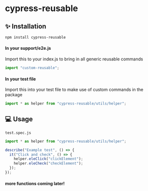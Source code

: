 # cypress-reusable

## ✨ Installation

```bash
npm install cypress-reusable
```

#### In your support/e2e.js

Import this to your index.js to bring in all generic reusable commands

```javascript
import "custom-reusable";
```

#### In your test file

Import this into your test file to make use of custom commands in the package

```javascript
import * as helper from "cypress-reusable/utils/helper";
```

## 💻 Usage

`test.spec.js`

```javascript
import * as helper from "cypress-reusable/utils/helper";

describe("Example test", () => {
  it("Click and check", () => {
    helper.eleClick("clickElement");
    helper.eleCheck("checkElement");
  });
});
```

#### more functions coming later!